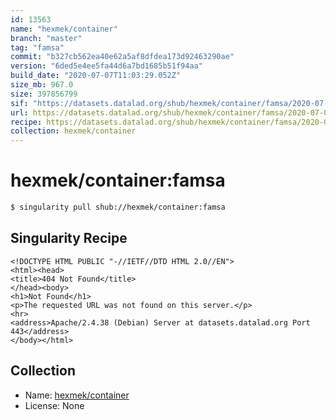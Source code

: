 ```yaml
---
id: 13563
name: "hexmek/container"
branch: "master"
tag: "famsa"
commit: "b327cb562ea40e62a5af8dfdea173d92463290ae"
version: "6ded5e4ee5fa44d6a7bd1685b51f94aa"
build_date: "2020-07-07T11:03:29.052Z"
size_mb: 967.0
size: 397856799
sif: "https://datasets.datalad.org/shub/hexmek/container/famsa/2020-07-07-b327cb56-6ded5e4e/6ded5e4ee5fa44d6a7bd1685b51f94aa.sif"
url: https://datasets.datalad.org/shub/hexmek/container/famsa/2020-07-07-b327cb56-6ded5e4e/
recipe: https://datasets.datalad.org/shub/hexmek/container/famsa/2020-07-07-b327cb56-6ded5e4e/Singularity
collection: hexmek/container
---
```


# hexmek/container:famsa

```bash
$ singularity pull shub://hexmek/container:famsa
```

## Singularity Recipe

```singularity
<!DOCTYPE HTML PUBLIC "-//IETF//DTD HTML 2.0//EN">
<html><head>
<title>404 Not Found</title>
</head><body>
<h1>Not Found</h1>
<p>The requested URL was not found on this server.</p>
<hr>
<address>Apache/2.4.38 (Debian) Server at datasets.datalad.org Port 443</address>
</body></html>
```

## Collection

 - Name: [hexmek/container](https://github.com/hexmek/container)
 - License: None

